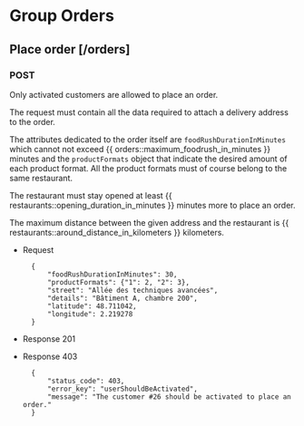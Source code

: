 # Group Orders

## Place order [/orders]

### POST

Only activated customers are allowed to place an order.

The request must contain all the data required to attach a delivery address to the order.

The attributes dedicated to the order itself are `foodRushDurationInMinutes` which cannot not exceed {{ orders::maximum_foodrush_in_minutes }} minutes and the `productFormats` object that indicate the desired amount of each product format. All the product formats must of course belong to the same restaurant.

The restaurant must stay opened at least {{ restaurants::opening_duration_in_minutes }} minutes more to place an order.

The maximum distance between the given address and the restaurant is {{ restaurants::around_distance_in_kilometers }} kilometers.

+ Request

        {
            "foodRushDurationInMinutes": 30,
            "productFormats": {"1": 2, "2": 3},
            "street": "Allée des techniques avancées",
            "details": "Bâtiment A, chambre 200",
            "latitude": 48.711042,
            "longitude": 2.219278
        }

+ Response 201

+ Response 403

        {
            "status_code": 403,
            "error_key": "userShouldBeActivated",
            "message": "The customer #26 should be activated to place an order."
        }

